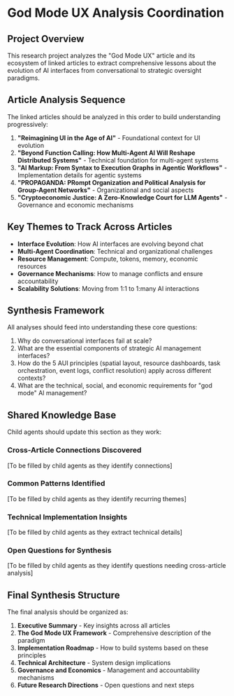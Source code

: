 # God Mode UX Analysis Coordination

## Project Overview
This research project analyzes the "God Mode UX" article and its ecosystem of linked articles to extract comprehensive lessons about the evolution of AI interfaces from conversational to strategic oversight paradigms.

## Article Analysis Sequence
The linked articles should be analyzed in this order to build understanding progressively:

1. **"Reimagining UI in the Age of AI"** - Foundational context for UI evolution
2. **"Beyond Function Calling: How Multi-Agent AI Will Reshape Distributed Systems"** - Technical foundation for multi-agent systems
3. **"AI Markup: From Syntax to Execution Graphs in Agentic Workflows"** - Implementation details for agentic systems
4. **"PROPAGANDA: PRompt Organization and Political Analysis for Group-Agent Networks"** - Organizational and social aspects
5. **"Cryptoeconomic Justice: A Zero-Knowledge Court for LLM Agents"** - Governance and economic mechanisms

## Key Themes to Track Across Articles
- **Interface Evolution**: How AI interfaces are evolving beyond chat
- **Multi-Agent Coordination**: Technical and organizational challenges
- **Resource Management**: Compute, tokens, memory, economic resources
- **Governance Mechanisms**: How to manage conflicts and ensure accountability
- **Scalability Solutions**: Moving from 1:1 to 1:many AI interactions

## Synthesis Framework
All analyses should feed into understanding these core questions:
1. Why do conversational interfaces fail at scale?
2. What are the essential components of strategic AI management interfaces?
3. How do the 5 AUI principles (spatial layout, resource dashboards, task orchestration, event logs, conflict resolution) apply across different contexts?
4. What are the technical, social, and economic requirements for "god mode" AI management?

## Shared Knowledge Base
Child agents should update this section as they work:

### Cross-Article Connections Discovered
[To be filled by child agents as they identify connections]

### Common Patterns Identified
[To be filled by child agents as they identify recurring themes]

### Technical Implementation Insights
[To be filled by child agents as they extract technical details]

### Open Questions for Synthesis
[To be filled by child agents as they identify questions needing cross-article analysis]

## Final Synthesis Structure
The final analysis should be organized as:
1. **Executive Summary** - Key insights across all articles
2. **The God Mode UX Framework** - Comprehensive description of the paradigm
3. **Implementation Roadmap** - How to build systems based on these principles
4. **Technical Architecture** - System design implications
5. **Governance and Economics** - Management and accountability mechanisms
6. **Future Research Directions** - Open questions and next steps

